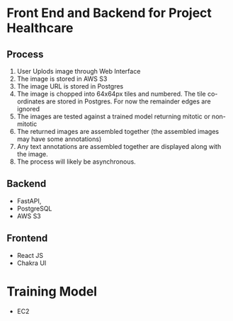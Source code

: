 # Front End and Backend for Project Healthcare

## Process

1. User Uplods image through Web Interface
2. The image is stored in AWS S3
3. The image URL is stored in Postgres
4. The image is chopped into 64x64px tiles and numbered. The tile co-ordinates are stored in Postgres. For now the remainder edges are ignored
5. The images are tested against a trained model returning mitotic or non-mitotic
6. The returned images are assembled together (the assembled images may have some annotations)
7. Any text annotations are assembled together are displayed along with the image.
8. The process will likely be asynchronous.

## Backend 
- FastAPI, 
- PostgreSQL
- AWS S3

## Frontend 
- React JS 
- Chakra UI

# Training Model
- EC2